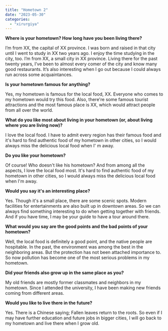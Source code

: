 ```yaml
---
title: "Hometown 2"
date: "2023-05-30"
categories: 
  - "xirurgiya"
---
```


**Where is your hometown? How long have you been living there?**

I’m from XX, the capital of XX province. I was born and raised in that city until I went to study in XX two years ago. I enjoy the time studying in the city, too. I’m from XX, a small city in XX province. Living there for the past twenty years, I’ve been to almost every comer of the city and know many good restaurants. It’s also interesting when I go out because I could always run across some acquaintances.

**Is your hometown famous for anything?**

Yes, my hometown is famous for the local food, XX. Everyone who comes to my hometown would try this food. Also, there're some famous tourist attractions and the most famous place is XX, which would attract people from all over the world.

**What do you like most about living in your hometown (or, about living where you are living now)?**

I love the local food. I have to admit every region has their famous food and it's hard to find authentic food of my hometown in other cities, so I would always miss the delicious local food when I' m away.

**Do you like your hometown?**

Of course! Who doesn't like his hometown? And from among all the aspects, I love the local food most. It's hard to find authentic food of my hometown in other cities, so I would always miss the delicious local food when I'm away.

**Would you say it's an interesting place?**

Yes. Though it's a small place, there are some scenic spots. Modern facilities for entertainments are also built up in downtown areas. So we can always find something interesting to do when getting together with friends. And if you have time, I may be your guide to have a tour around there.

**What would you say are the good points and the bad points of your hometown?**

Well, the local food is definitely a good point, and the native people are hospitable. In the past, the environment was among the best in the neighboring areas. But the protection has not been attached importance to. So now pollution has become one of the most serious problems in my hometown.

**Did your friends also grow up in the same place as you?**

  
My old friends are mostly former classmates and neighbors in my hometown. Since I attended the university, I have been making new friends coming from different areas.

**Would you like to live there in the future?**

Yes. There is a Chinese saying; Fallen leaves return to the roots. So even if I may have further education and future jobs in bigger cities, I will go back to my hometown and live there when I grow old.
